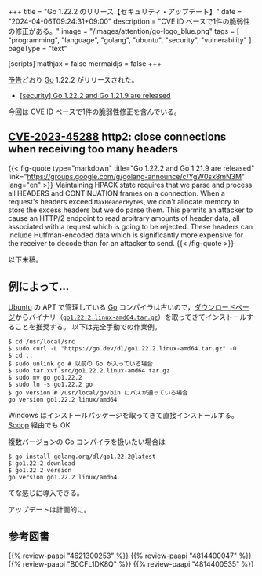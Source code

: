 +++
title = "Go 1.22.2 のリリース【セキュリティ・アップデート】"
date =  "2024-04-06T09:24:31+09:00"
description = "CVE ID ベースで1件の脆弱性の修正がある。"
image = "/images/attention/go-logo_blue.png"
tags  = [ "programming", "language", "golang", "ubuntu", "security", "vulnerability" ]
pageType = "text"

[scripts]
  mathjax = false
  mermaidjs = false
+++

[予告](https://groups.google.com/g/golang-announce/c/nUtcDA04HLM "[security] Go 1.22.2 and Go 1.21.9 pre-announcement")どおり [Go] 1.22.2 がリリースされた。

- [[security] Go 1.22.2 and Go 1.21.9 are released](https://groups.google.com/g/golang-announce/c/YgW0sx8mN3M)

今回は CVE ID ベースで1件の脆弱性修正を含んでいる。

## [CVE-2023-45288] http2: close connections when receiving too many headers

{{< fig-quote type="markdown" title="Go 1.22.2 and Go 1.21.9 are released" link="https://groups.google.com/g/golang-announce/c/YgW0sx8mN3M" lang="en" >}}
Maintaining HPACK state requires that we parse and process all HEADERS and CONTINUATION frames on a connection. When a request's headers exceed `MaxHeaderBytes`, we don't allocate memory to store the excess headers but we do parse them. This permits an attacker to cause an HTTP/2 endpoint to read arbitrary amounts of header data, all associated with a request which is going to be rejected. These headers can include Huffman-encoded data which is significantly more expensive for the receiver to decode than for an attacker to send.
{{< /fig-quote >}}

以下未稿。

## 例によって...

[Ubuntu] の APT で管理している [Go] コンパイラは古いので，[ダウンロードページ](https://go.dev/dl/ "Downloads - go.dev")からバイナリ（[`go1.22.2.linux-amd64.tar.gz`](https://go.dev/dl/go1.22.2.linux-amd64.tar.gz)）を取ってきてインストールすることを推奨する。
以下は完全手動での作業例。

```text
$ cd /usr/local/src
$ sudo curl -L "https://go.dev/dl/go1.22.2.linux-amd64.tar.gz" -O
$ cd ..
$ sudo unlink go # 以前の Go が入っている場合
$ sudo tar xvf src/go1.22.2.linux-amd64.tar.gz
$ sudo mv go go1.22.2
$ sudo ln -s go1.22.2 go
$ go version # /usr/local/go/bin にパスが通っている場合
go version go1.22.2 linux/amd64
```

Windows はインストールパッケージを取ってきて直接インストールする。
[Scoop] 経由でも OK

複数バージョンの Go コンパイラを扱いたい場合は

```text
$ go install golang.org/dl/go1.22.2@latest
$ go1.22.2 download
$ go1.22.2 version
go version go1.22.2 linux/amd64
```

てな感じに導入できる。

アップデートは計画的に。

[Go]: https://go.dev/
[Ubuntu]: https://www.ubuntu.com/ "The leading operating system for PCs, IoT devices, servers and the cloud | Ubuntu"
[Scoop]: https://scoop.sh/
[CVE-2023-45288]: https://nvd.nist.gov/vuln/detail/CVE-2023-45288

## 参考図書

{{% review-paapi "4621300253" %}} <!-- プログラミング言語Go -->
{{% review-paapi "4814400047" %}} <!-- 初めてのGo言語 -->
{{% review-paapi "B0CFL1DK8Q" %}} <!-- Go言語 100Tips -->
{{% review-paapi "4814400535" %}} <!-- 効率的なGo : Efficient Go -->

